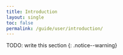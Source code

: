 ```yaml
---
title: Introduction
layout: single
toc: false
permalink: /guide/user/introduction/
---
```


TODO: write this section
{: .notice--warning}

